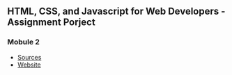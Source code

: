 ## HTML, CSS, and Javascript for Web Developers - Assignment Porject


### Mobule 2

- [Sources](https://github.com/codefritz/coursera-test/tree/main/module2)
- [Website](https://codefritz.github.io/coursera-test/module2/)

